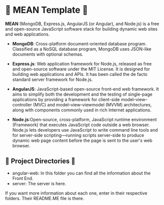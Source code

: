 # :construction: MEAN Template :construction:

**MEAN** (MongoDB, Express.js, AngularJS (or Angular), and Node.js) is a free and open-source JavaScript software stack for building dynamic web sites and web applications.

- **MongoDB**: Cross-platform document-oriented database program. Classified as a NoSQL database program, MongoDB uses JSON-like documents with optional schemas.

- **Express.js**: Web application framework for Node.js, released as free and open-source software under the MIT License. It is designed for building web applications and APIs. It has been called the de facto standard server framework for Node.js.

- **AngularJS**: JavaScript-based open-source front-end web framework. It aims to simplify both the development and the testing of single-page applications by providing a framework for client-side model–view–controller (MVC) and model–view–viewmodel (MVVM) architectures, along with components commonly used in rich Internet applications.

- **Node.js**:Open-source, cross-platform, JavaScript runtime environment (Framework) that executes JavaScript code outside a web browser. Node.js lets developers use JavaScript to write command line tools and for server-side scripting—running scripts server-side to produce dynamic web page content before the page is sent to the user's web browser.

## :file_folder: Project Directories :file_folder:

- angular-web: In this folder you can find all the information about the Front End.
- server: The server is here.

If you want more information about each one, enter in their respective folders. Their README.ME file is there.